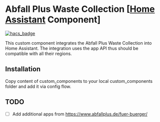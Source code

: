 # Abfall Plus Waste Collection [[Home Assistant](https://www.home-assistant.io/) Component]

[![hacs_badge](https://img.shields.io/badge/HACS-Custom-orange.svg?style=for-the-badge)](https://github.com/custom-components/hacs)

This custom component integrates the Abfall Plus Waste Collection into Home Assistant. The integration uses the app API thus should be compatible with all their regions.

## Installation

Copy content of custom_components to your local custom_components folder and add it via config flow.

## TODO

- [ ] Add additional apps from <https://www.abfallplus.de/fuer-buerger/>